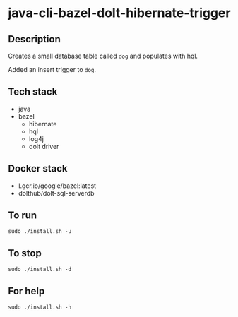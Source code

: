 # java-cli-bazel-dolt-hibernate-trigger

## Description
Creates a small database table
called `dog` and populates with hql.

Added an insert trigger to `dog`.

## Tech stack
- java
- bazel
  - hibernate
  - hql
  - log4j
  - dolt driver

## Docker stack
- l.gcr.io/google/bazel:latest
- dolthub/dolt-sql-serverdb

## To run
`sudo ./install.sh -u`

## To stop
`sudo ./install.sh -d`

## For help
`sudo ./install.sh -h`
